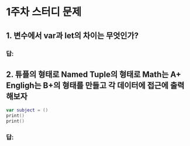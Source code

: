 # 1주차 스터디 문제

## 1. 변수에서 var과 let의 차이는 무엇인가?

### 답:

## 2. 튜플의 형태로 Named Tuple의 형태로 Math는 A+ Engligh는 B+의 형태를 만들고 각 데이터에 접근에 출력해보자

```swift
var subject = ()
print()
print()

```

### 답:

&nbsp;
&nbsp;
&nbsp;
&nbsp;
